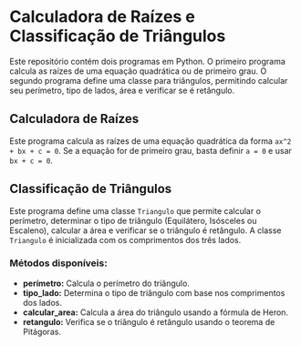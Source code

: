 # Calculadora de Raízes e Classificação de Triângulos

Este repositório contém dois programas em Python. O primeiro programa calcula as raízes de uma equação quadrática ou de primeiro grau. O segundo programa define uma classe para triângulos, permitindo calcular seu perímetro, tipo de lados, área e verificar se é retângulo.

## Calculadora de Raízes

Este programa calcula as raízes de uma equação quadrática da forma `ax^2 + bx + c = 0`. Se a equação for de primeiro grau, basta definir `a = 0` e usar `bx + c = 0`.

## Classificação de Triângulos

Este programa define uma classe `Triangulo` que permite calcular o perímetro, determinar o tipo de triângulo (Equilátero, Isósceles ou Escaleno), calcular a área e verificar se o triângulo é retângulo.
A classe `Triangulo` é inicializada com os comprimentos dos três lados.

### Métodos disponíveis:

- **perímetro:** Calcula o perímetro do triângulo.
- **tipo_lado:** Determina o tipo de triângulo com base nos comprimentos dos lados.
- **calcular_area:** Calcula a área do triângulo usando a fórmula de Heron.
- **retangulo:** Verifica se o triângulo é retângulo usando o teorema de Pitágoras.
